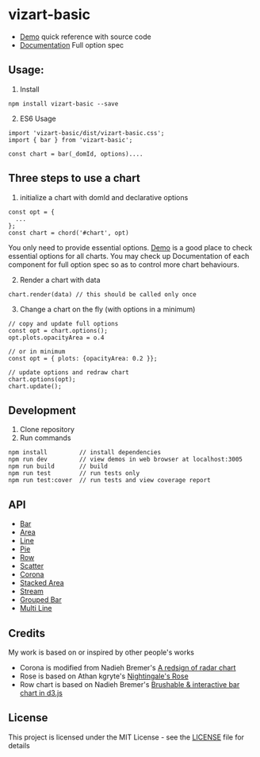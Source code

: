 # vizart-basic

* [Demo](https://vizartjs.github.io/demo.html) quick reference with source code
* [Documentation](https://github.com/VizArtJS/vizart-basic/wiki) Full option spec



## Usage:

1. Install

```
npm install vizart-basic --save
```

2. ES6 Usage

```
import 'vizart-basic/dist/vizart-basic.css';
import { bar } from 'vizart-basic';

const chart = bar(_domId, options)....
```

## Three steps to use a chart
1. initialize a chart with domId and declarative options
```
const opt = {
  ...
};
const chart = chord('#chart', opt)
```
You only need to provide essential options. [Demo](https://vizartjs.github.io/demo.html) is a good place to check essential options for all charts. You may check up Documentation of each component for full option spec so as to control more chart behaviours.

2. Render a chart with data
```
chart.render(data) // this should be called only once
```
3. Change a chart on the fly (with options in a minimum)
```
// copy and update full options
const opt = chart.options();
opt.plots.opacityArea = o.4

// or in minimum
const opt = { plots: {opacityArea: 0.2 }};

// update options and redraw chart
chart.options(opt);
chart.update();

```


## Development
1. Clone repository
2. Run commands
```
npm install         // install dependencies
npm run dev         // view demos in web browser at localhost:3005
npm run build       // build
npm run test        // run tests only
npm run test:cover  // run tests and view coverage report
```

## API

* [Bar](https://github.com/VizArtJS/vizart-basic/wiki/bar)
* [Area](https://github.com/VizArtJS/vizart-basic/wiki/area)
* [Line](https://github.com/VizArtJS/vizart-basic/wiki/line)
* [Pie](https://github.com/VizArtJS/vizart-basic/wiki/pie)
* [Row](https://github.com/VizArtJS/vizart-basic/wiki/row)
* [Scatter](https://github.com/VizArtJS/vizart-basic/wiki/scatter)
* [Corona](https://github.com/VizArtJS/vizart-basic/wiki/corona)
* [Stacked Area](https://github.com/VizArtJS/vizart-basic/wiki/stacked-area)
* [Stream](https://github.com/VizArtJS/vizart-basic/wiki/stream)
* [Grouped Bar](https://github.com/VizArtJS/vizart-basic/wiki/grouped-bar)
* [Multi Line](https://github.com/VizArtJS/vizart-basic/wiki/multi-line)

## Credits

My work is based on or inspired by other people's works
* Corona is modified from Nadieh Bremer's [A redsign of radar chart](https://www.visualcinnamon.com/2015/10/different-look-d3-radar-chart.html)
* Rose is based on Athan kgryte's [Nightingale's Rose](http://bl.ocks.org/kgryte/5926740)
* Row chart is based on Nadieh Bremer's [Brushable & interactive bar chart in d3.js](https://www.visualcinnamon.com/2016/07/brush-bar-chart-d3.html)

## License
This project is licensed under the MIT License - see the [LICENSE](LICENSE) file for details




